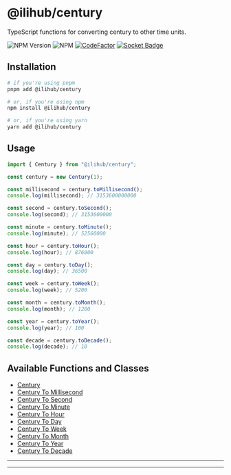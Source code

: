 # @ilihub/century

TypeScript functions for converting century to other time units.

![NPM Version](https://img.shields.io/npm/v/%40ilihub%2Fcentury?color=33cd56&logo=npm)
![NPM](https://img.shields.io/npm/l/%40ilihub%2Fcentury)
[![CodeFactor](https://www.codefactor.io/repository/github/ilihub/npm/badge)](https://www.codefactor.io/repository/github/ilihub/npm)
[![Socket Badge](https://socket.dev/api/badge/npm/package/@ilihub/century)](https://socket.dev/npm/package/@ilihub/century)

## Installation

```bash
# if you're using pnpm
pnpm add @ilihub/century

# or, if you're using npm
npm install @ilihub/century

# or, if you're using yarn
yarn add @ilihub/century
```

## Usage

```javascript
import { Century } from "@ilihub/century";

const century = new Century(1);

const millisecond = century.toMillisecond();
console.log(millisecond); // 3153600000000

const second = century.toSecond();
console.log(second); // 3153600000

const minute = century.toMinute();
console.log(minute); // 52560000

const hour = century.toHour();
console.log(hour); // 876000

const day = century.toDay();
console.log(day); // 36500

const week = century.toWeek();
console.log(week); // 5200

const month = century.toMonth();
console.log(month); // 1200

const year = century.toYear();
console.log(year); // 100

const decade = century.toDecade();
console.log(decade); // 10
```

## Available Functions and Classes

- [Century](https://www.npmjs.com/package/@ilihub/century)
- [Century To Millisecond](https://www.npmjs.com/package/@ilihub/century-to-millisecond)
- [Century To Second](https://www.npmjs.com/package/@ilihub/century-to-second)
- [Century To Minute](https://www.npmjs.com/package/@ilihub/century-to-minute)
- [Century To Hour](https://www.npmjs.com/package/@ilihub/century-to-hour)
- [Century To Day](https://www.npmjs.com/package/@ilihub/century-to-day)
- [Century To Week](https://www.npmjs.com/package/@ilihub/century-to-week)
- [Century To Month](https://www.npmjs.com/package/@ilihub/century-to-month)
- [Century To Year](https://www.npmjs.com/package/@ilihub/century-to-year)
- [Century To Decade](https://www.npmjs.com/package/@ilihub/century-to-decade)

---

<!-- sponsors_and_backers_section_start -->

<!-- sponsors_and_backers_section_end -->

---

